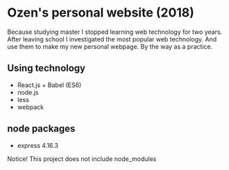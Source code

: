 # Ozen's personal website (2018)
Because studying master I stopped learning web technology for two years.
After leaving school I investigated the most popular web technology.
And use them to make my new personal webpage. By the way as a practice.

## Using technology
 * React.js + Babel (ES6)
 * node.js
 * less
 * webpack

## node packages
 * express 4.16.3

Notice! This project does not include node_modules
